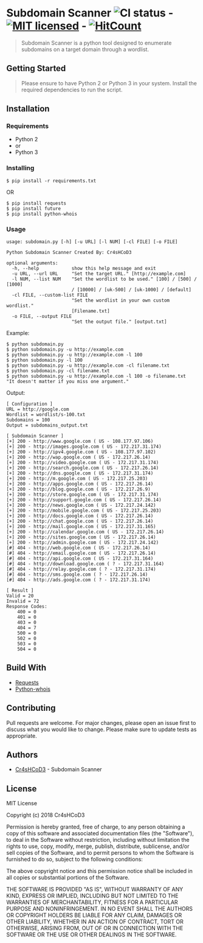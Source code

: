 # Subdomain Scanner ![CI status](https://img.shields.io/badge/build-passing-brightgreen.svg) - [![MIT licensed](https://img.shields.io/badge/license-MIT-blue.svg)](https://opensource.org/licenses/MIT) - [![HitCount](http://hits.dwyl.io/cr4shcod3/subdomain_scanner.svg)](http://hits.dwyl.io/cr4shcod3/subdomain_scanner)

> Subdomain Scanner is a python tool designed to enumerate subdomains on a target domain through a wordlist.

## Getting Started
> Please ensure to have Python 2 or Python 3 in your system. Install the required dependencies to run the script.

## Installation

### Requirements

* Python 2
* or
* Python 3

### Installing

`$ pip install -r requirements.txt`

OR

```
$ pip install requests
$ pip install future
$ pip install python-whois
```

### Usage
```
usage: subdomain.py [-h] [-u URL] [-l NUM] [-cl FILE] [-o FILE]

Python Subdomain Scanner Created By: Cr4sHCoD3

optional arguments:
  -h, --help            show this help message and exit
  -u URL, --url URL     "Set the target URL." [http://example.com]
  -l NUM, --list NUM    "Set the wordlist to be used." [100] / [500] / [1000]
                        / [10000] / [uk-500] / [uk-1000] / [default]
  -cl FILE, --custom-list FILE
                        "Set the wordlist in your own custom wordlist."
                        [Filename.txt]
  -o FILE, --output FILE
                        "Set the output file." [output.txt]
```

Example:
```
$ python subdomain.py
$ python subdomain.py -u http://example.com
$ python subdomain.py -u http://example.com -l 100
$ python subdomain.py -l 100
$ python subdomain.py -u http://example.com -cl filename.txt
$ python subdomain.py -cl filename.txt
$ python subdomain.py -u http://example.com -l 100 -o filename.txt
"It doesn't matter if you miss one argument."
```
Output:
```
[ Configuration ]
URL = http://google.com
Wordlist = wordlist/s-100.txt
Subdomains = 100
Output = subdomains_output.txt

[ Subdomain Scanner ]
[+] 200 - http://www.google.com ( US - 108.177.97.106)
[+] 200 - http://images.google.com ( US - 172.217.31.174)
[+] 200 - http://ipv4.google.com ( US - 108.177.97.102)
[+] 200 - http://wap.google.com ( US - 172.217.26.14)
[+] 200 - http://video.google.com ( US - 172.217.31.174)
[+] 200 - http://search.google.com ( US - 172.217.26.14)
[+] 200 - http://dns.google.com ( US - 172.217.31.174)
[+] 200 - http://m.google.com ( US - 172.217.25.203)
[+] 200 - http://apps.google.com ( US - 172.217.26.14)
[+] 200 - http://blog.google.com ( US - 172.217.26.9)
[+] 200 - http://store.google.com ( US - 172.217.31.174)
[+] 200 - http://support.google.com ( US - 172.217.26.14)
[+] 200 - http://news.google.com ( US - 172.217.24.142)
[+] 200 - http://mobile.google.com ( US - 172.217.25.203)
[+] 200 - http://docs.google.com ( US - 172.217.26.14)
[+] 200 - http://chat.google.com ( US - 172.217.26.14)
[+] 200 - http://mail.google.com ( US - 172.217.31.165)
[+] 200 - http://calendar.google.com ( US - 172.217.26.14)
[+] 200 - http://sites.google.com ( US - 172.217.26.14)
[+] 200 - http://admin.google.com ( US - 172.217.24.142)
[#] 404 - http://web.google.com ( US - 172.217.26.14)
[#] 404 - http://email.google.com ( US - 172.217.26.14)
[#] 404 - http://api.google.com ( US - 172.217.31.164)
[#] 404 - http://download.google.com ( ? - 172.217.31.164)
[#] 404 - http://relay.google.com ( ? - 172.217.31.174)
[#] 404 - http://sms.google.com ( ? - 172.217.26.14)
[#] 404 - http://ads.google.com ( ? - 172.217.31.174)

[ Result ]
Valid = 20
Invalid = 72
Response Codes:
    400 = 0
    401 = 0
    403 = 0
    404 = 7
    500 = 0
    502 = 0
    503 = 0
    504 = 0
```

## Build With
* [Requests](https://github.com/requests/requests)
* [Python-whois](https://pypi.org/project/python-whois)

## Contributing
Pull requests are welcome. For major changes, please open an issue first to discuss what you would like to change.
Please make sure to update tests as appropriate.

## Authors
* [Cr4sHCoD3](https://www.facebook.com/cr4shcod3.py) - Subdomain Scanner

## License
MIT License

Copyright (c) 2018 Cr4sHCoD3

Permission is hereby granted, free of charge, to any person obtaining a copy
of this software and associated documentation files (the "Software"), to deal
in the Software without restriction, including without limitation the rights
to use, copy, modify, merge, publish, distribute, sublicense, and/or sell
copies of the Software, and to permit persons to whom the Software is
furnished to do so, subject to the following conditions:

The above copyright notice and this permission notice shall be included in all
copies or substantial portions of the Software.

THE SOFTWARE IS PROVIDED "AS IS", WITHOUT WARRANTY OF ANY KIND, EXPRESS OR
IMPLIED, INCLUDING BUT NOT LIMITED TO THE WARRANTIES OF MERCHANTABILITY,
FITNESS FOR A PARTICULAR PURPOSE AND NONINFRINGEMENT. IN NO EVENT SHALL THE
AUTHORS OR COPYRIGHT HOLDERS BE LIABLE FOR ANY CLAIM, DAMAGES OR OTHER
LIABILITY, WHETHER IN AN ACTION OF CONTRACT, TORT OR OTHERWISE, ARISING FROM,
OUT OF OR IN CONNECTION WITH THE SOFTWARE OR THE USE OR OTHER DEALINGS IN THE
SOFTWARE.
